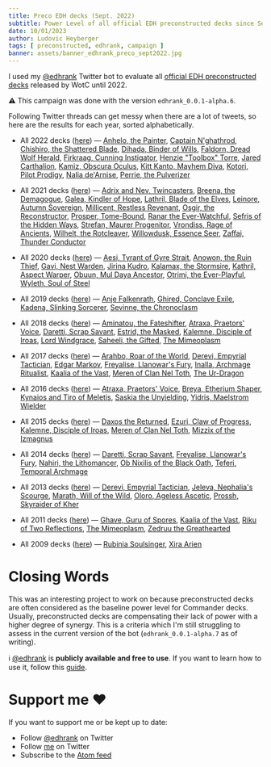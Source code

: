 ```yaml
---
title: Preco EDH decks (Sept. 2022)
subtitle: Power Level of all official EDH preconstructed decks since September 2022 evaluated
date: 10/01/2023
author: Ludovic Heyberger
tags: [ preconstructed, edhrank, campaign ]
banner: assets/banner_edhrank_preco_sept2022.jpg
---
```


I used my [@edhrank](https://twitter.com/edhrank) Twitter bot to evaluate all [official EDH preconstructed decks](https://twitter.com/edhrank/status/1572674202221613061) released by WotC until 2022.

⚠️ This campaign was done with the version `edhrank_0.0.1-alpha.6`.

Following Twitter threads can get messy when there are a lot of tweets, so here are the results for each year, sorted alphabetically.

- All 2022 decks ([here](https://twitter.com/edhrank/status/1572676119920271364)) —
  [Anhelo, the Painter](https://twitter.com/edhrank/status/1572676143060328449),
  [Captain N'ghathrod](https://twitter.com/edhrank/status/1572676165415981057),
  [Chishiro, the Shattered Blade](https://twitter.com/edhrank/status/1572676188211929092),
  [Dihada, Binder of Wills](https://twitter.com/edhrank/status/1572676211393921026),
  [Faldorn, Dread Wolf Herald](https://twitter.com/edhrank/status/1572676234621878275),
  [Firkraag, Cunning Instigator](https://twitter.com/edhrank/status/1572676257518690310),
  [Henzie "Toolbox" Torre](https://twitter.com/edhrank/status/1572676281052823552),
  [Jared Carthalion](https://twitter.com/edhrank/status/1572676304171945989),
  [Kamiz, Obscura Oculus](https://twitter.com/edhrank/status/1572676327353860100),
  [Kitt Kanto, Mayhem Diva](https://twitter.com/edhrank/status/1572676350531575809),
  [Kotori, Pilot Prodigy](https://twitter.com/edhrank/status/1572676373759549442),
  [Nalia de'Arnise](https://twitter.com/edhrank/status/1572676396681515008),
  [Perrie, the Pulverizer](https://twitter.com/edhrank/status/1572676420161212421)

- All 2021 decks ([here](https://twitter.com/edhrank/status/1572675750112763904)) —
  [Adrix and Nev, Twincasters](https://twitter.com/edhrank/status/1572675773303066624),
  [Breena, the Demagogue](https://twitter.com/edhrank/status/1572675796531134466),
  [Galea, Kindler of Hope](https://twitter.com/edhrank/status/1572675819700457472),
  [Lathril, Blade of the Elves](https://twitter.com/edhrank/status/1572675842899058689),
  [Leinore, Autumn Sovereign](https://twitter.com/edhrank/status/1572675866080985089),
  [Millicent, Restless Revenant](https://twitter.com/edhrank/status/1572675889267081217),
  [Osgir, the Reconstructor](https://twitter.com/edhrank/status/1572675912516132864),
  [Prosper, Tome-Bound](https://twitter.com/edhrank/status/1572675935672868866),
  [Ranar the Ever-Watchful](https://twitter.com/edhrank/status/1572675958435446785),
  [Sefris of the Hidden Ways](https://twitter.com/edhrank/status/1572675981218910213),
  [Strefan, Maurer Progenitor](https://twitter.com/edhrank/status/1572676003972923395),
  [Vrondiss, Rage of Ancients](https://twitter.com/edhrank/status/1572676026542563331),
  [Wilhelt, the Rotcleaver](https://twitter.com/edhrank/status/1572676050366119936),
  [Willowdusk, Essence Seer](https://twitter.com/edhrank/status/1572676073539641345),
  [Zaffai, Thunder Conductor](https://twitter.com/edhrank/status/1572676096730038274)

- All 2020 decks ([here](https://twitter.com/edhrank/status/1572675519899918336)) —
  [Aesi, Tyrant of Gyre Strait](https://twitter.com/edhrank/status/1572675542670872579),
  [Anowon, the Ruin Thief](https://twitter.com/edhrank/status/1572675565852794882),
  [Gavi, Nest Warden](https://twitter.com/edhrank/status/1572675589017899008),
  [Jirina Kudro](https://twitter.com/edhrank/status/1572675612258484231),
  [Kalamax, the Stormsire](https://twitter.com/edhrank/status/1572675635457265665),
  [Kathril, Aspect Warper](https://twitter.com/edhrank/status/1572675658655956992),
  [Obuun, Mul Daya Ancestor](https://twitter.com/edhrank/status/1572675681053442054),
  [Otrimi, the Ever-Playful](https://twitter.com/edhrank/status/1572675703694393357),
  [Wyleth, Soul of Steel](https://twitter.com/edhrank/status/1572675726956003328)

- All 2019 decks ([here](https://twitter.com/edhrank/status/1572675404808306692)) —
  [Anje Falkenrath](https://twitter.com/edhrank/status/1572675427981828097),
  [Ghired, Conclave Exile](https://twitter.com/edhrank/status/1572675451197313024),
  [Kadena, Slinking Sorcerer](https://twitter.com/edhrank/status/1572675474370748418),
  [Sevinne, the Chronoclasm](https://twitter.com/edhrank/status/1572675497145896961)

- All 2018 decks ([here](https://twitter.com/edhrank/status/1572675196078751746)) —
  [Aminatou, the Fateshifter](https://twitter.com/edhrank/status/1572675219252301827),
  [Atraxa, Praetors' Voice](https://twitter.com/edhrank/status/1572675242396368905),
  [Daretti, Scrap Savant](https://twitter.com/edhrank/status/1572675265637105676),
  [Estrid, the Masked](https://twitter.com/edhrank/status/1572675289041305602),
  [Kalemne, Disciple of Iroas](https://twitter.com/edhrank/status/1572675312038682627),
  [Lord Windgrace](https://twitter.com/edhrank/status/1572675335212113926),
  [Saheeli, the Gifted](https://twitter.com/edhrank/status/1572675358465396737),
  [The Mimeoplasm](https://twitter.com/edhrank/status/1572675381588533250)

- All 2017 decks ([here](https://twitter.com/edhrank/status/1572674988615811072)) —
  [Arahbo, Roar of the World](https://twitter.com/edhrank/status/1572675011827191809),
  [Derevi, Empyrial Tactician](https://twitter.com/edhrank/status/1572675035034173440),
  [Edgar Markov](https://twitter.com/edhrank/status/1572675058266513409),
  [Freyalise, Llanowar's Fury](https://twitter.com/edhrank/status/1572675080953503744),
  [Inalla, Archmage Ritualist](https://twitter.com/edhrank/status/1572675103690727438),
  [Kaalia of the Vast](https://twitter.com/edhrank/status/1572675126528806914),
  [Meren of Clan Nel Toth](https://twitter.com/edhrank/status/1572675149672882178),
  [The Ur-Dragon](https://twitter.com/edhrank/status/1572675172905242641)

- All 2016 decks ([here](https://twitter.com/edhrank/status/1572674849499127808)) —
  [Atraxa, Praetors' Voice](https://twitter.com/edhrank/status/1572674872635015168),
  [Breya, Etherium Shaper](https://twitter.com/edhrank/status/1572674895342964738),
  [Kynaios and Tiro of Meletis](https://twitter.com/edhrank/status/1572674919074250752),
  [Saskia the Unyielding](https://twitter.com/edhrank/status/1572674942235299845),
  [Yidris, Maelstrom Wielder](https://twitter.com/edhrank/status/1572674965433876481)

- All 2015 decks ([here](https://twitter.com/edhrank/status/1572674710344810502)) —
  [Daxos the Returned](https://twitter.com/edhrank/status/1572674733455429641),
  [Ezuri, Claw of Progress](https://twitter.com/edhrank/status/1572674756696068098),
  [Kalemne, Disciple of Iroas](https://twitter.com/edhrank/status/1572674779907235841),
  [Meren of Clan Nel Toth](https://twitter.com/edhrank/status/1572674803089260544),
  [Mizzix of the Izmagnus](https://twitter.com/edhrank/status/1572674826283671552)

- All 2014 decks ([here](https://twitter.com/edhrank/status/1572674572582887425)) —
  [Daretti, Scrap Savant](https://twitter.com/edhrank/status/1572674594737094657),
  [Freyalise, Llanowar's Fury](https://twitter.com/edhrank/status/1572674617533153282),
  [Nahiri, the Lithomancer](https://twitter.com/edhrank/status/1572674640320806913),
  [Ob Nixilis of the Black Oath](https://twitter.com/edhrank/status/1572674663473451010),
  [Teferi, Temporal Archmage](https://twitter.com/edhrank/status/1572674687083184131)

- All 2013 decks ([here](https://twitter.com/edhrank/status/1572674433268981765)) —
  [Derevi, Empyrial Tactician](https://twitter.com/edhrank/status/1572674456488742919),
  [Jeleva, Nephalia's Scourge](https://twitter.com/edhrank/status/1572674479683239943),
  [Marath, Will of the Wild](https://twitter.com/edhrank/status/1572674502865059840),
  [Oloro, Ageless Ascetic](https://twitter.com/edhrank/status/1572674526063869954),
  [Prossh, Skyraider of Kher](https://twitter.com/edhrank/status/1572674549329678340)

- All 2011 decks ([here](https://twitter.com/edhrank/status/1572674295418978305)) —
  [Ghave, Guru of Spores](https://twitter.com/edhrank/status/1572674318785454080),
  [Kaalia of the Vast](https://twitter.com/edhrank/status/1572674341619335168),
  [Riku of Two Reflections](https://twitter.com/edhrank/status/1572674364465709059),
  [The Mimeoplasm](https://twitter.com/edhrank/status/1572674386901045250),
  [Zedruu the Greathearted](https://twitter.com/edhrank/status/1572674410066190337)

- All 2009 decks ([here](https://twitter.com/edhrank/status/1572674225852252161)) —
  [Rubinia Soulsinger](https://twitter.com/edhrank/status/1572674248992235523),
  [Xira Arien](https://twitter.com/edhrank/status/1572674272216195077)


# Closing Words

This was an interesting project to work on because preconstructed decks are often considered as the baseline power level for Commander decks.
Usually, preconstructed decks are compensating their lack of power with a higher degree of synergy.
This is a criteria which I'm still struggling to assess in the current version of the bot (`edhrank_0.0.1-alpha.7` as of writing).

ℹ️ [@edhrank](https://twitter.com/edhrank) is **publicly available and free to use**.
If you want to learn how to use it, follow this [guide](./tool_edhrank.html).


# Support me ❤️

If you want to support me or be kept up to date:

- Follow [@edhrank](https://twitter.com/edhrank) on Twitter
- Follow [me](https://twitter.com/lheybergermtg) on Twitter
- Subscribe to the [Atom feed](./feed.atom)
